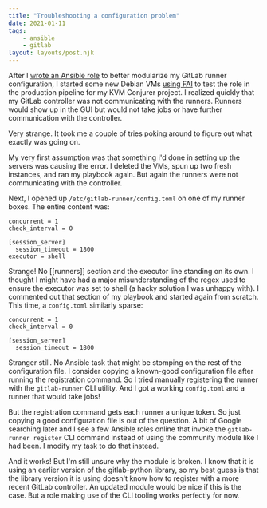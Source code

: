 ```yaml
---
title: "Troubleshooting a configuration problem"
date: 2021-01-11
tags:
    - ansible
    - gitlab
layout: layouts/post.njk
---
```

After I [wrote an Ansible role](/posts/convert-playbook-to-role/) to better modularize my GitLab runner configuration, I started some new Debian VMs [using FAI](/posts/til-fai/) to test the role in the production pipeline for my KVM Conjurer project. I realized quickly that my GitLab controller was not communicating with the runners. Runners would show up in the GUI but would not take jobs or have further communication with the controller.

Very strange. It took me a couple of tries poking around to figure out what exactly was going on.

My very first assumption was that something I'd done in setting up the servers was causing the error. I deleted the VMs, spun up two fresh instances, and ran my playbook again. But again the runners were not communicating with the controller.

Next, I opened up `/etc/gitlab-runner/config.toml` on one of my runner boxes. The entire content was:

```
concurrent = 1
check_interval = 0

[session_server]
  session_timeout = 1800
executor = shell
```

Strange! No [[runners]] section and the executor line standing on its own. I thought I might have had a major misunderstanding of the regex used to ensure the executor was set to shell (a hacky solution I was unhappy with). I commented out that section of my playbook and started again from scratch. This time, a `config.toml` similarly sparse:

```
concurrent = 1
check_interval = 0

[session_server]
  session_timeout = 1800
```

Stranger still. No Ansible task that might be stomping on the rest of the configuration file. I consider copying a known-good configuration file after running the registration command. So I tried manually registering the runner with the `gitlab-runner` CLI utility. And I got a working `config.toml` and a runner that would take jobs!

But the registration command gets each runner a unique token. So just copying a good configuration file is out of the question. A bit of Google searching later and I see a few Ansible roles online that invoke the `gitlab-runner register` CLI command instead of using the community module like I had been. I modify my task to do that instead.

And it works! But I'm still unsure why the module is broken. I know that it is using an earlier version of the gitlab-python library, so my best guess is that the library version it is using doesn't know how to register with a more recent GitLab controller. An updated module would be nice if this is the case. But a role making use of the CLI tooling works perfectly for now.
